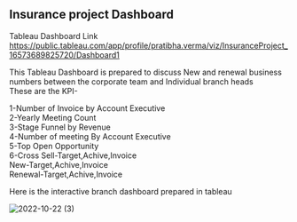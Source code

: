 ## Insurance project Dashboard

Tableau Dashboard Link https://public.tableau.com/app/profile/pratibha.verma/viz/InsuranceProject_16573689825720/Dashboard1   

This Tableau Dashboard is prepared to discuss New and renewal business numbers between the corporate team and Individual branch heads     
These are the KPI-  

1-Number of Invoice by Account Executive    
2-Yearly Meeting Count  
3-Stage Funnel by Revenue   
4-Number of meeting By Account Executive    
5-Top Open Opportunity    
6-Cross Sell-Target,Achive,Invoice  
       New-Target,Achive,Invoice   
       Renewal-Target,Achive,Invoice   
       
       
Here is the interactive branch dashboard prepared in tableau      
        
![2022-10-22 (3)](https://user-images.githubusercontent.com/108516869/199050959-942ab1e8-8830-4360-80d4-7b105849be3e.png)


